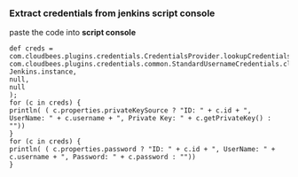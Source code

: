 ### Extract credentials from jenkins script console
paste the code into __script console__
```
def creds = com.cloudbees.plugins.credentials.CredentialsProvider.lookupCredentials(
com.cloudbees.plugins.credentials.common.StandardUsernameCredentials.class,
Jenkins.instance,
null,
null
);
for (c in creds) {
println( ( c.properties.privateKeySource ? "ID: " + c.id + ", UserName: " + c.username + ", Private Key: " + c.getPrivateKey() : ""))
}
for (c in creds) {
println( ( c.properties.password ? "ID: " + c.id + ", UserName: " + c.username + ", Password: " + c.password : ""))
}
```
